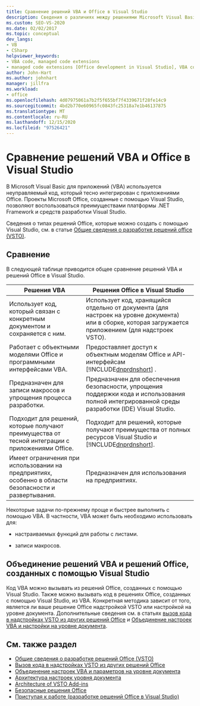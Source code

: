 ```yaml
---
title: Сравнение решений VBA и Office в Visual Studio
description: Сведения о различиях между решениями Microsoft Visual Basic для приложений (VBA) и Microsoft Office в Visual Studio.
ms.custom: SEO-VS-2020
ms.date: 02/02/2017
ms.topic: conceptual
dev_langs:
- VB
- CSharp
helpviewer_keywords:
- VBA code, managed code extensions
- managed code extensions [Office development in Visual Studio], VBA compared to
author: John-Hart
ms.author: johnhart
manager: jillfra
ms.workload:
- office
ms.openlocfilehash: 4d07975061a7b2f5f655bf7f4339671f28fe14c9
ms.sourcegitcommit: 4bd2b770e60965fc0843fc25318a7e1b46137875
ms.translationtype: MT
ms.contentlocale: ru-RU
ms.lasthandoff: 12/15/2020
ms.locfileid: "97526421"
---
```

# <a name="vba-and-office-solutions-in-visual-studio-compared"></a>Сравнение решений VBA и Office в Visual Studio
  В Microsoft Visual Basic для приложений (VBA) используется неуправляемый код, который тесно интегрирован с приложениями Office. Проекты Microsoft Office, созданные с помощью Visual Studio, позволяют воспользоваться преимуществами платформы .NET Framework и средств разработки Visual Studio.

 Сведения о типах решений Office, которые можно создать с помощью Visual Studio, см. в статье [Общие сведения о разработке решений office &#40;VSTO&#41;](../vsto/office-solutions-development-overview-vsto.md).

## <a name="comparison"></a>Сравнение
 В следующей таблице приводится общее сравнение решений VBA и решений Office в Visual Studio.

|Решения VBA|Решения Office в Visual Studio|
|-------------------|---------------------------------------|
|Использует код, который связан с конкретным документом и сохраняется с ним.|Использует код, хранящийся отдельно от документа (для настроек на уровне документа) или в сборке, которая загружается приложением (для надстроек VSTO).|
|Работает с объектными моделями Office и программными интерфейсами VBA.|Предоставляет доступ к объектным моделям Office и API-интерфейсам [!INCLUDE[dnprdnshort](../sharepoint/includes/dnprdnshort-md.md)] .|
|Предназначен для записи макросов и упрощения процесса разработки.|Предназначен для обеспечения безопасности, упрощения поддержки кода и использования полной интегрированной среды разработки (IDE) Visual Studio.|
|Подходит для решений, которые получают преимущества от тесной интеграции с приложениями Office.|Подходит для решений, которые получают преимущества от полных ресурсов Visual Studio и [!INCLUDE[dnprdnshort](../sharepoint/includes/dnprdnshort-md.md)].|
|Имеет ограничения при использовании на предприятиях, особенно в области безопасности и развертывания.|Предназначен для использования на предприятиях.|

 Некоторые задачи по-прежнему проще и быстрее выполнить с помощью VBA. В частности, VBA может быть необходимо использовать для:

- настраиваемых функций для работы с листами.

- записи макросов.

## <a name="combine-vba-solutions-and-office-solutions-created-by-using-visual-studio"></a>Объединение решений VBA и решений Office, созданных с помощью Visual Studio
 Код VBA можно вызывать из решений Office, созданных с помощью Visual Studio. Также можно вызывать код в решениях Office, созданных с помощью Visual Studio, из VBA. Конкретная методика зависит от того, является ли ваше решение Office надстройкой VSTO или настройкой на уровне документа. Дополнительные сведения см. в статьях [вызов кода в надстройках VSTO из других решений Office](../vsto/calling-code-in-vsto-add-ins-from-other-office-solutions.md) и [Объединение настроек VBA и настройки на уровне документа](../vsto/combining-vba-and-document-level-customizations.md).

## <a name="see-also"></a>См. также раздел
- [Общие сведения о разработке решений Office &#40;VSTO&#41;](../vsto/office-solutions-development-overview-vsto.md)
- [Вызов кода в надстройках VSTO из других решений Office](../vsto/calling-code-in-vsto-add-ins-from-other-office-solutions.md)
- [Объединение настроек VBA и параметров на уровне документа](../vsto/combining-vba-and-document-level-customizations.md)
- [Архитектура настроек уровня документа](../vsto/architecture-of-document-level-customizations.md)
- [Architecture of VSTO Add-ins](../vsto/architecture-of-vsto-add-ins.md)
- [Безопасные решения Office](../vsto/securing-office-solutions.md)
- [Приступая к работе &#40;разработке решений Office в Visual Studio&#41;](../vsto/getting-started-office-development-in-visual-studio.md)
